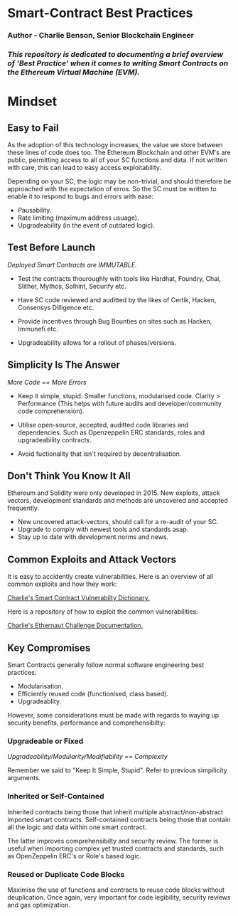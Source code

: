 # Smart-Contract Best Practices

### Author - Charlie Benson, Senior Blockchain Engineer

### *This repository is dedicated to documenting a brief overview of 'Best Practice' when it comes to writing Smart Contracts on the Ethereum Virtual Machine (EVM).*




# Mindset

## Easy to Fail
As the adoption of this technology increases, the value we store between these lines of code does too. 
The Ethereum Blockchain and other EVM's are public, permitting access to all of your SC functions and data. If not written with care, this can lead to easy access exploitability.


Depending on your SC, the logic may be non-trivial, and should therefore be approached with the expectation of erros. So the SC must be written to enable it to respond to bugs and errors with ease:
- Pausability.
- Rate limiting (maximum address usuage).
- Upgradeability (in the event of outdated logic).

## Test Before Launch
*Deployed Smart Contracts are IMMUTABLE.* 

- Test the contracts thouroughly with tools like Hardhat, Foundry, Chai, Slither, Mythos, Solhint, Securify etc.

- Have SC code reviewed and auditted by the likes of Certik, Hacken, Consensys Dilligence etc.

- Provide incentives through Bug Bounties on sites such as Hacken, Immunefi etc.

- Upgradeability allows for a rollout of phases/versions.

## Simplicity Is The Answer

*More Code == More Errors*

- Keep it simple, stupid. Smaller functions, modularised code. Clarity > Performance (This helps with future audits and developer/community code comprehension).

- Utilise open-source, accepted, auditted code libraries and dependencies. Such as Openzeppelin ERC standards, roles and upgradeability contracts.

- Avoid fuctionality that isn't required by decentralisation.

## Don't Think You Know It All

Ethereum and Solidity were only developed in 2015. New exploits, attack vectors, development standards and methods are uncovered and accepted frequently.


- New uncovered attack-vectors, should call for a re-audit of your SC.
- Upgrade to comply with newest tools and standards asap.
- Stay up to date with development norms and news.

## Common Exploits and Attack Vectors

It is easy to accidently create vulnerabilities. Here is an overview of all common exploits and how they work:

[Charlie's Smart Contract Vulnerabilty Dictionary.](https://wwww.github.com/CharlieJRBenson/)

Here is a repository of how to exploit the common vulnerabilities:

[Charlie's Ethernaut Challenge Documentation.](https://www.github.com/CharlieJRBenson/SmartContractHacking)


## Key Compromises

Smart Contracts generally follow normal software engineering best practices:
- Modularisation.
- Efficiently reused code (functionised, class based).
- Upgradeablity.

However, some considerations must be made with regards to waying up security benefits, performance and comprehensibilty:

### Upgradeable or Fixed

*Upgradeability/Modularity/Modifiability == Complexity*

Remember we said to "Keep It Simple, Stupid". Refer to previous simpilicity arguments.

### Inherited or Self-Contained

Inherited contracts being those that inherit multiple abstract/non-abstract imported smart contracts.
Self-contained contracts being those that contain all the logic and data within one smart contract.

The latter improves comprehensibilty and security review. The former is useful when importing complex yet trusted contracts and standards, such as OpenZeppelin ERC's or Role's based logic.

### Reused or Duplicate Code Blocks

Maximise the use of functions and contracts to reuse code blocks without deuplication. Once again, very important for code legibility, security reviews and gas optimization.




